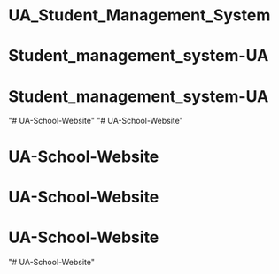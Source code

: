 # UA_Student_Management_System
# Student_management_system-UA
# Student_management_system-UA
"# UA-School-Website" 
"# UA-School-Website" 
# UA-School-Website
# UA-School-Website
# UA-School-Website
"# UA-School-Website" 
